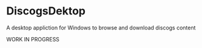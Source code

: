 # DiscogsDektop
A desktop appliction for Windows to browse and download discogs content

WORK IN PROGRESS
